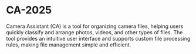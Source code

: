 # CA-2025
Camera Assistant (CA) is a tool for organizing camera files, helping users quickly classify and arrange photos, videos, and other types of files. The tool provides an intuitive user interface and supports custom file processing rules, making file management simple and efficient.
